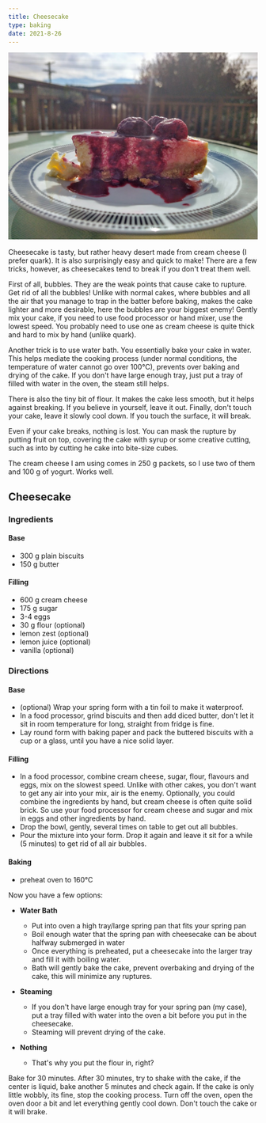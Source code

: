 ```yaml
---
title: Cheesecake
type: baking
date: 2021-8-26
---
```


![](../assets/cheesecake.jpg "Cheesecake")

Cheesecake is tasty, but rather heavy desert made from cream cheese (I prefer quark). It is also surprisingly easy and quick to make! There are a few tricks, however, as cheesecakes tend to break if you don't treat them well.

First of all, bubbles. They are the weak points that cause cake to rupture. Get rid of all the bubbles! Unlike with normal cakes, where bubbles and all the air that you manage to trap in the batter before baking, makes the cake lighter and more desirable, here the bubbles are your biggest enemy! Gently mix your cake, if you need to use food processor or hand mixer, use the lowest speed. You probably need to use one as cream cheese is quite thick and hard to mix by hand (unlike quark).

Another trick is to use water bath. You essentially bake your cake in water. This helps mediate the cooking process (under normal conditions, the temperature of water cannot go over 100°C), prevents over baking and drying of the cake. If you don't have large enough tray, just put a tray of filled with water in the oven, the steam still helps.

There is also the tiny bit of flour. It makes the cake less smooth, but it helps against breaking. If you believe in yourself, leave it out. Finally, don't touch your cake, leave it slowly cool down. If you touch the surface, it will break.

Even if your cake breaks, nothing is lost. You can mask the rupture by putting fruit on top, covering the cake with syrup or some creative cutting, such as into by cutting he cake into bite-size cubes.

The cream cheese I am using comes in 250 g packets, so I use two of them and 100 g of yogurt. Works well.

## Cheesecake

### Ingredients

#### Base
* 300 g plain biscuits
* 150 g butter

#### Filling
* 600 g cream cheese
* 175 g sugar
* 3-4 eggs
* 30 g flour (optional)
* lemon zest (optional)
* lemon juice (optional)
* vanilla (optional)

### Directions

#### Base
* (optional) Wrap your spring form with a tin foil to make it waterproof.
* In a food processor, grind biscuits and then add diced butter, don't let it sit in room temperature for long, straight from fridge is fine.
* Lay round form with baking paper and pack the buttered biscuits with a cup or a glass, until you have a nice solid layer.

#### Filling
* In a food processor, combine cream cheese, sugar, flour, flavours and eggs, mix on the slowest speed. Unlike with other cakes, you don't want to get any air into your mix, air is the enemy. Optionally, you could combine the ingredients by hand, but cream cheese is often quite solid brick. So use your food processor for cream cheese and sugar and mix in eggs and other ingredients by hand.
* Drop the bowl, gently, several times on table to get out all bubbles.
* Pour the mixture into your form. Drop it again and leave it sit for a while (5 minutes) to get rid of all air bubbles.

#### Baking
* preheat oven to 160°C

Now you have a few options:

* **Water Bath**
  - Put into oven a high tray/large spring pan that fits your spring pan
  - Boil enough water that the spring pan with cheesecake can be about halfway submerged in water
  - Once everything is preheated, put a cheesecake into the larger tray and fill it with boiling water.
  - Bath will gently bake the cake, prevent overbaking and drying of the cake, this will minimize any ruptures.
* **Steaming**
  - If you don't have large enough tray for your spring pan (my case), put a tray filled with water into the oven a bit before you put in the cheesecake.
  - Steaming will prevent drying of the cake.

* **Nothing**
  - That's why you put the flour in, right?

Bake for 30 minutes. After 30 minutes, try to shake with the cake, if the center is liquid, bake another 5 minutes and check again. If the cake is only little wobbly, its fine, stop the cooking process. Turn off the oven, open the oven door a bit and let everything gently cool down. Don't touch the cake or it will brake.
